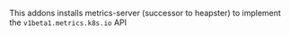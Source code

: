 This addons installs metrics-server (successor to heapster) to implement the `v1beta1.metrics.k8s.io` API